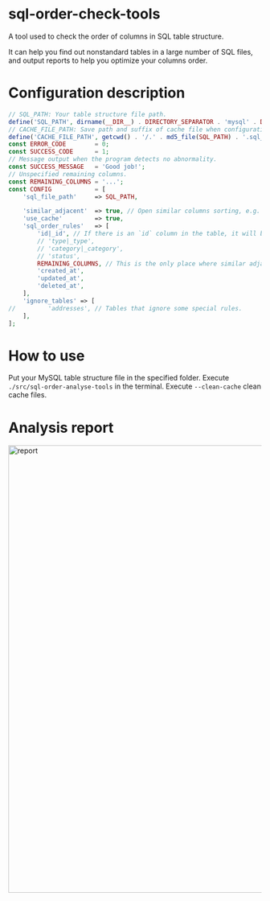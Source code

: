 # sql-order-check-tools

A tool used to check the order of columns in SQL table structure.

It can help you find out nonstandard tables in a large number of SQL files, and output reports to help you optimize your columns order.

# Configuration description

```php
// SQL_PATH: Your table structure file path.
define('SQL_PATH', dirname(__DIR__) . DIRECTORY_SEPARATOR . 'mysql' . DIRECTORY_SEPARATOR . 'mysql.sql');
// CACHE_FILE_PATH: Save path and suffix of cache file when configuration `use_cache` is turned on.
define('CACHE_FILE_PATH', getcwd() . '/.' . md5_file(SQL_PATH) . '.sql_report_cache');
const ERROR_CODE        = 0;
const SUCCESS_CODE      = 1;
// Message output when the program detects no abnormality.
const SUCCESS_MESSAGE   = 'Good job!';
// Unspecified remaining columns.
const REMAINING_COLUMNS = '...';
const CONFIG            = [
    'sql_file_path'     => SQL_PATH,

    'similar_adjacent'  => true, // Open similar columns sorting, e.g. user_name, user_age, user.
    'use_cache'         => true,
    'sql_order_rules'   => [
        'id|_id', // If there is an `id` column in the table, it will be ranked first; if there is a field like `xxx_id`, it will be ranked after the `id`.
        // 'type|_type',
        // 'category|_category',
        // 'status',
        REMAINING_COLUMNS, // This is the only place where similar adjacent rules are used
        'created_at',
        'updated_at',
        'deleted_at',
    ],
    'ignore_tables' => [
//         'addresses', // Tables that ignore some special rules.
    ],
];
```
# How to use

Put your MySQL table structure file in the specified folder.
Execute `./src/sql-order-analyse-tools` in the terminal.
Execute `--clean-cache` clean cache files.

# Analysis report

<img width="890" alt="report" src="https://user-images.githubusercontent.com/29700073/145230629-e8c8fb5d-3b29-4d3c-ae78-09761ce2310a.png">

